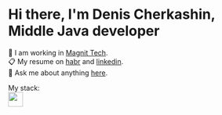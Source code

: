 # Hi there, I'm Denis Cherkashin, Middle Java developer

💼 I am working in <a href="https://github.com/magnit-tech">Magnit Tech</a>. <br>
📋 My resume on <a href="https://career.habr.com/cherkashin_de">habr</a> and <a href="https://www.linkedin.com/in/cherkashin-de/">linkedin</a>. <br>
💬 Ask me about anything <a href="t.me/cherkashin_de">here</a>. <br>

My stack: <br>
<img src="https://raw.githubusercontent.com/jmnote/z-icons/master/svg/java.svg" height="30" width="30">
